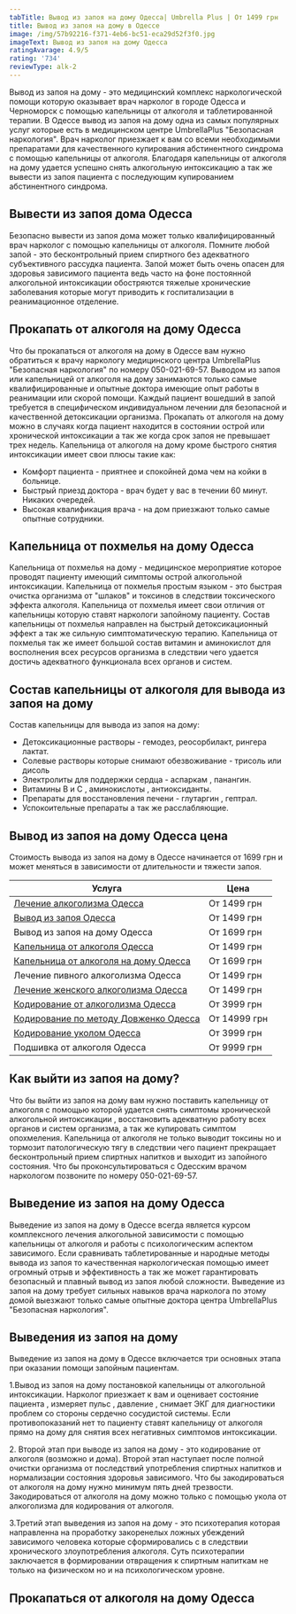 ```yaml
---
tabTitle: Вывод из запоя на дому Одесса| Umbrella Plus | От 1499 грн
title: Вывод из запоя на дому в Одессе
image: /img/57b92216-f371-4eb6-bc51-eca29d52f3f0.jpg
imageText: Вывод из запоя на дому Одесса
ratingAvarage: 4.9/5
rating: '734'
reviewType: alk-2
---
```


Вывод из запоя на дому - это медицинский комплекс наркологической помощи которую оказывает врач нарколог в городе Одесса и Черноморск с помощью капельницы от алкоголя и таблетированной терапии. В Одессе вывод из запоя на дому одна из самых популярных услуг которые есть в медицинском центре UmbrellaPlus "Безопасная наркология". Врач нарколог приезжает к вам со всеми необходимыми препаратами для качественного купирования абстинентного синдрома с помощью капельницы от алкоголя.  Благодаря капельницы от алкоголя на дому удается успешно снять алкогольную интоксикацию а так же вывести из запоя пациента с последующим купированием абстинентного синдрома.

## Вывести из запоя дома Одесса

Безопасно вывести из запоя дома может только квалифицированный врач нарколог с помощью капельницы от алкоголя. Помните любой запой - это бесконтрольный прием спиртного без адекватного субъективного рассудка пациента. Запой может быть очень опасен для здоровья зависимого пациента ведь часто на фоне постоянной алкогольной интоксикации обостряются тяжелые хронические заболевания которые могут приводить к госпитализации в реанимационное отделение.

## Прокапать от алкоголя на дому Одесса

Что бы прокапаться от алкоголя на дому в Одессе вам нужно обратиться к врачу наркологу медицинского центра UmbrellaPlus "Безопасная наркология" по номеру 050-021-69-57. Выводом из запоя или капельницей от алкоголя на дому занимаются только самые квалифицированные и опытные доктора имеющие опыт работы в реанимации или скорой помощи. Каждый пациент вошедший в запой требуется в специфическом индивидуальном лечении для безопасной и качественной детоксикации организма. Прокапать от алкоголя на дому можно в случаях когда пациент находится в состоянии острой или хронической интоксикации а так же когда срок запоя не превышает трех недель. Капельница от алкоголя на дому кроме быстрого снятия интоксикации имеет свои плюсы такие как:

* Комфорт пациента - приятнее и спокойней дома чем на койки в больнице.
* Быстрый приезд доктора - врач будет у вас в течении 60 минут. Никаких очередей.
* Высокая квалификация врача - на дом приезжают только самые опытные сотрудники.

## Капельница от похмелья на дому Одесса

Капельница от похмелья на дому - медицинское мероприятие которое проводят пациенту имеющий симптомы острой алкогольной интоксикации. Капельница от похмелья простым языком - это быстрая очистка организма от "шлаков" и токсинов в следствии токсического эффекта алкоголя. Капельница от похмелья имеет свои отличия от капельницы которую ставят наркологи запойному пациенту. Состав капельницы от похмелья направлен на быстрый детоксикационный эффект а так же сильную симптоматическую терапию. Капельница от похмелья так же имеет большой состав витамин и аминокислот для восполнения всех ресурсов организма в следствии чего удается достичь адекватного функционала всех органов и систем.

## Состав капельницы от алкоголя для вывода из запоя на дому

Состав капельницы для вывода из запоя на дому:

* Детоксикационные растворы - гемодез, реосорбилакт, рингера лактат.
* Солевые растворы которые снимают обезвоживание - трисоль или дисоль
* Электролиты для поддержки сердца - аспаркам , панангин.
* Витамины В и С , аминокислоты , антиоксиданты.
* Препараты для восстановления печени - глутаргин , гептрал.
* Успокоительные препараты а так же расслабляющие.

## Вывод из запоя на дому Одесса цена

Стоимость вывода из запоя на дому в Одессе начинается от 1699 грн и может меняться в зависимости от длительности и тяжести запоя.

| Услуга                                                                                                   | Цена         |
| -------------------------------------------------------------------------------------------------------- | ------------ |
| [Лечение алкоголизма Одесса](https://umbrella-plus.com.ua/lechenie-alkogolizma-odessa/)                  | От 1499 грн  |
| [Вывод из запоя Одесса](https://umbrella-plus.com.ua/vivod-iz-zapoya/)                                   | От 1499 грн  |
| Вывод из запоя на дому Одесса                                                                            | От 1699 грн  |
| [Капельница от алкоголя Одесса](https://umbrella-plus.com.ua/vivod-iz-zapoya/)                           | От 1499 грн  |
| [Капельница от алкоголя на дому Одесса](https://umbrella-plus.com.ua/kapelnitsya-ot-alc-na-domu-odessa/) | От 1699 грн  |
| Лечение пивного алкоголизма Одесса                                                                       | От 1499 грн  |
| [Лечение женского алкоголизма Одесса](https://umbrella-plus.com.ua/genskiy-alc/)                         | От 1499 грн  |
| [Кодирование от алкоголизма Одесса](https://umbrella-plus.com.ua/kodirovanie-ot-alkogolisma)             | От 3999 грн  |
| [Кодирование по методу Довженко Одесса](https://umbrella-plus.com.ua/kodirovanie-dovgenko/)              | От 14999 грн |
| [Кодирование уколом Одесса](https://umbrella-plus.com.ua/kodirovanie-ukolom/)                            | От 3999 грн  |
| Подшивка от алкоголя Одесса                                                                              | От 9999 грн  |

## Как выйти из запоя на дому?

Что бы выйти из запоя на дому вам нужно поставить капельницу от алкоголя с помощью которой удается снять симптомы хронической алкогольной интоксикации , восстановить адекватную работу всех органов и систем организма, а так же купировать симптом опохмеления. Капельница от алкоголя не только выводит токсины но и тормозит патологическую тягу в следствии чего пациент прекращает бесконтрольный прием спиртных напитков и выходит из запойного состояния. Что бы проконсультироваться с Одесским врачом наркологом позвоните по номеру 050-021-69-57.

## Выведение из запоя на дому Одесса

Выведение из запоя на дому в Одессе всегда является курсом комплексного лечения алкогольной зависимости с помощью капельницы от алкоголя и работы с психологическим аспектом зависимого. Если сравнивать таблетированные и народные методы вывода из запоя то качественная наркологическая помощью имеет огромный отрыв и эффективность а так же может гарантировать безопасный и плавный вывод из запоя любой сложности. Выведение из запоя на дому требует сильных навыков врача нарколога по этому домой выезжают только самые опытные доктора центра UmbrellaPlus "Безопасная наркология".

## Выведения из запоя на дому

Выведение из запоя на дому в Одессе включается три основных этапа при оказании помощи запойным пациентам.

1.Вывод из запоя на дому постановкой капельницы от алкогольной интоксикации. Нарколог приезжает к вам и оценивает состояние пациента , измеряет пульс , давление , снимает ЭКГ для диагностики проблем со стороны сердечно сосудистой системы. Если противопоказаний нет то пациенту ставят капельницу от алкоголя прямо на дому для снятия всех негативных симптомов интоксикации.

2\. Второй этап при выводе из запоя на дому - это кодирование от алкоголя (возможно и дома). Второй этап наступает после полной очистки организма от последствий употребления спиртных напитков и нормализации состояния здоровья зависимого. Что бы закодироваться от алкоголя на дому нужно минимум пять дней трезвости. Закодироваться от алкоголя на дому можно только с помощью укола от алкоголизма для кодирования от алкоголя.

3.Третий этап выведения из запоя на дому - это психотерапия которая направленна на проработку закоренелых ложных убеждений зависимого человека которые сформировались с в следствии хронического злоупотребления алкоголя. Суть психотерапии заключается в формировании отвращения к спиртным напиткам не только на физическом но и на психологическом уровне.

## Прокапаться от алкоголя на дому Одесса
